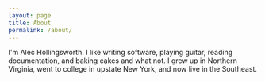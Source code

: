 ```yaml
---
layout: page
title: About
permalink: /about/
---
```


I'm Alec Hollingsworth.  I like writing software, playing guitar, reading documentation, and baking cakes and what not.  I grew up in Northern Virginia, went to college in upstate New York, and now live in the Southeast.
